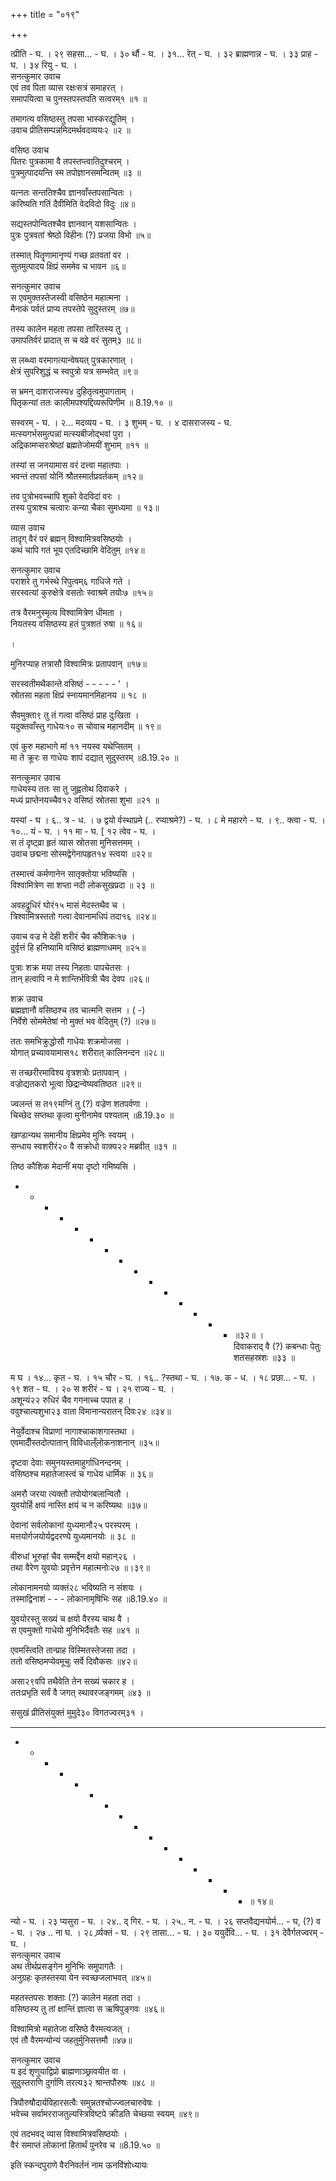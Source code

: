 +++
title = "०१९"

+++

त्प्रीति - घ. । २९ सहसा... - घ. । ३० र्थौ - घ. । ३१... रेत् - घ. । ३२ ब्राह्मणान्न - घ. । ३३ प्राह - घ. । ३४ रियु - घ. ।  
सनत्कुमार उवाच  
एवं तव पिता व्यास रक्षःसत्रं समाहरत् ।  
समापयित्वा च पुनस्तपस्तपति सत्वरम्१ ॥१ ॥

तमागत्य वसिष्ठस्तु तपसा भास्करद्युतिम् ।  
उवाच प्रीतिसम्पन्नमिदमर्थवदव्ययः२ ॥२ ॥

वसिष्ठ उवाच  
पितरः पुत्रकामा वै तपस्तप्त्वातिदुश्चरम् ।  
पुत्रमुत्पादयन्ति स्म तपोज्ञानसमन्वितम् ॥३ ॥

यत्नतः सन्ततिश्चैव ज्ञानवाँस्तपसान्वितः ।  
करिष्यति गतिं दैवीमिति वेदविदो विदुः ॥४॥

सद्यस्तपोन्वितश्चैव ज्ञानवान् यशसान्वितः ।  
पुत्रः पुत्रवतां श्रेष्ठो विहीनः (?) प्रजया विभो ॥५॥

तस्मात् पितॄणामानृण्यं गच्छ व्रतवतां वर ।  
सुतमुत्पादय क्षिप्रं सममेव च भावन ॥६॥

सनत्कुमार उवाच  
स एवमुक्तस्तेजस्वी वसिष्ठेन महात्मना ।  
मैनाकं पर्वतं प्राप्य तपस्तेपे सुदुस्तरम् ॥७॥

तस्य कालेन महता तपसा तारितस्य तु ।  
उमापतिर्वरं प्रादात् स च वव्रे वरं सुतम्३ ॥८॥

स लब्ध्वा वरमागत्यान्वेषयत् पुत्रकारणात् ।  
क्षेत्रं सुपरिशुद्धं च स्वपुत्रो यत्र सम्भवेत् ॥९॥

स भ्रमन् दाशराजस्य४ दुहितृत्वमुपागताम् ।  
पितृकन्यां ततः कालीमपश्यद्दिव्यरूपिणीम ॥ 8.19.१० ॥

सस्वरम् - घ. । २... मदव्यय - घ. । ३ शुभम् - घ. । ४ दासराजस्य - घ.  
मत्स्यगर्भसमुत्पन्नां मत्स्यबीजोद्भवां पुरा ।  
अद्रिकामप्सरःश्रेष्ठां ब्रह्मतेजोमयीं शुभाम् ॥११ ॥

तस्यां स जनयामास वरं दत्त्वा महातपाः ।  
भवन्तं तपसां योनिं श्रौतस्मार्तप्रवर्तकम् ॥१२॥

तव पुत्रोभवच्चापि शुको वेदविदां वरः ।  
तस्य पुत्राश्च चत्वारः कन्या चैका सुमध्यमा ॥ १३॥

व्यास उवाच  
तादृग् वैरं परं ब्रह्मन् विश्वामित्रवसिष्ठयोः ।  
कथं चापि गतं भूय एतदिच्छामि वेदितुम् ॥१४॥

सनत्कुमार उवाच  
पराशरे तु गर्भस्थे रिपुत्वम्६ गाधिजे गते ।  
सरस्वत्यां कुरुक्षेत्रे वसतोः स्वाश्रमे तयोः७ ॥१५॥

तत्र वैरमनुस्मृत्य विश्वामित्रेण धीमता ।  
नियतस्य वसिष्ठस्य हतं पुत्रशतं रुषा ॥ १६॥

।  

मुनिरप्याह तत्रासौ विश्वामित्रः प्रतापवान् ॥१७॥

सरस्वतीमथैकान्ते वसिष्ठं - - - - - ' ।  
स्रोतसा महता क्षिप्रं स्नायमानमिहानय ॥ १८ ॥

सैवमुक्ता९ तु तं गत्वा वसिष्ठं प्राह दुःखिता ।  
यदुक्तवाँस्तु गाधेयः१० स चोवाच महानदीम् ॥ १९॥

एवं कुरु महाभागे मां ११ नयस्व यथेप्सितम् ।  
मा ते क्रूरः स गाधेयः शापं दद्यात् सुदुस्तरम् ॥8.19.२० ॥

सनत्कुमार उवाच  
गाधेयस्य ततः सा तु जुह्वतोथ दिवाकरे ।  
मध्यं प्राप्तेनयच्चैव१२ वसिष्ठं स्रोतसा शुभा ॥२१ ॥

यस्यां - घ । ६.. त्र - ध. । ७ द्वयो र्वस्थाप्रमे (.. रप्याश्रमे?) - घ. । ८ मे महारगे - घ. । ९.. क्त्वा - घ. । १०... यं - घ. । ११ मा - घ. [ १२ त्वेव - घ. ।  
स तं दृष्ट्व्रा हृतं व्यास स्रोतसा मुनिसत्तमम् ।  
उवाच छद्मना सोस्मद्वेगेनापहृत१४ स्त्वया ॥२२॥

तस्मात्त्वं कर्मणानेन सातृक्तोया भविष्यसि ।  
विश्वामित्रेण सा शप्ता नदी लोकसुखप्रदा ॥ २३ ॥

अवहद्रुधिरं घोरं१५ मासं मेदस्तथैव च ।  
त्रिश्वामित्रस्ततो गत्वा देवानामधिपं तदा१६ ॥२४॥

उवाच वज्र मे देही शरीरं चैव कौशिकः१७ ।  
दुर्वृत्तं हि हनिष्यामि वसिष्ठं ब्राह्मणाधमम् ॥२५॥

पुत्राः शक्र मया तस्य निहताः पापचेतसः ।  
तान् हत्वापि न मे शान्तिर्भवित्री चैव देवप ॥२६॥

शक्र उवाच  
ब्रह्मज्ञानौ वसिष्ठश्च तव चात्मनि सत्तम । ( -)  
निर्वेशे सोममेतेषां नो मुक्तं भव वेदितुम् (?) ॥२७॥

ततः समभिक्रुद्धोसौ गाधेयः शक्रमोजसा ।  
योगात् प्रच्यावयामास१८ शरीरात् कालिनन्दन ॥२८॥

स तच्छरीरमाविश्य वृत्रशत्रोः प्रतापवान् ।  
वज्रोद्यतकरो भूत्वा छिद्रान्वेष्यवतिष्ठत ॥२९॥

ज्वलन्तं स त१९मग्निं तु (?) वज्रेण शतपर्वणा ।  
चिच्छेद सप्तथा कृत्वा मुनीनामेव पश्यताम् ॥8.19.३० ॥

खण्डान्यथ समानीय क्षिप्रमेव मुनिः स्वयम् ।  
सन्धाय स्वशरीरं२० वै सक्रोधो वाक्य२२ मब्रवीत् ॥३१ ॥

तिष्ठ कौशिक मेदानीं मया दृष्टो गमिष्यसि ।  
- - - - - - - - - - - - - - - ॥३२॥ ।  
दिवाकराद् वै (?) कबन्धाः पेतुः शतसहस्रशः ॥३३ ॥

म घ । १४... कृत - घ. । १५ चौर - घ. । १६.. ?स्तथा - घ. । १७. क - ध. । १८ प्रछा... - घ. । १९ शत - घ. । २० स शरीरं - घ । २१ राज्य - घ. ।  
अशून्यं२२ रुधिरं चैव गगनाच्च पपात ह ।  
ववुश्चात्यशुभा२३ वाता विमानान्यरातन् दिवः२४ ॥३४॥

नेयुर्वेदाश्च विप्राणां नागाश्चाकाशगास्तथा ।  
एवमादीँस्तदोत्पातान् विविधाल्ँलोकनाशनान् ॥३५॥

दृष्टवा देवाः समुनयस्तमाहुर्गाधिनन्दनम् ।  
वसिष्ठश्च महातेजास्त्वं च गाधेय धार्मिक ॥ ३६॥

अमरौ जरया त्यक्तौ तपोयोगबलान्वितौ ।  
युवयोर्हि क्षयं नास्ति क्षयं च न करिष्यथः ॥३७॥

देवानां सर्वलोकानां युध्यमानौ२५ परस्परम् ।  
मत्तयोर्गजयोर्यद्वदरण्ये युध्यमानयोः ॥ ३८ ॥

वीरुधां भूरुहां चैव सम्मर्द्देन क्षयो महान्२६ ।  
तथा वैरेण युवयोः प्रवृत्तेन महात्मनोः२७ ॥।३९॥

लोकानामनयो व्यक्तं२८ भविष्यति न संशयः ।  
तस्माद्विनाशं - - - लोकानामृषिभिः सह ॥8.19.४० ॥

युवयोरस्तु सख्यं च क्षयो वैरस्य चाथ वै ।  
स एवमुक्तो गाधेयो मुनिभिर्दैवतैः सह ॥४१ ॥

एवमस्त्विति तान्प्राह विस्मितस्तेजसा तदा ।  
ततो वसिष्ठमप्येवमूचुः सर्वे दिवौकसः ॥४२॥

असा२९वपि तथैवेति तेन सख्यं चकार ह ।  
ततःप्रभृति सर्वं वै जगत् स्थावरजङ्गमम् ॥४३ ॥

ससुखं प्रीतिसंयुक्तं मुमुदे३० विगतज्वरम्३१ ।  
- - - - - - - - - - - - - - - -  
- - - - - - - - - - - - - - - - ॥ १४॥

न्यो - घ. । २३ प्यसुरा - घ. । २४.. द् गिर. - घ. । २५.. न. - घ. । २६ सप्तवैद्यनयोर्म... - घ, (?) व - घ. । २७ .. ना घ. । २८ र्व्र्यक्तं - घ. । २९ तासा... - घ. । ३० ययुर्देवि... - घ. । ३१ देवैर्गतज्वरम् - घ. ।  
सनत्कुमार उवाच  
अथ तीर्थप्रसङ्गेन मुनिभिः समुपागतैः ।  
अनुग्रहः कृतस्तस्या येन स्वच्छजलाभवत् ॥४५॥

महतस्तपसः शक्ताः (?) कालेन महता तदा ।  
वसिष्ठस्य तु तां क्षान्तिं ज्ञात्वा स ऋषिपुङ्गवः ॥४६॥

विश्वामित्रो महातेजा वसिष्ठे वैरमत्यजत् ।  
एवं तौ वैरमन्योन्यं जहतुर्मुनिसत्तमौ ॥४७॥

सनत्कुमार उवाच  
य इदं शृणुयाद्विप्रो ब्राह्मणाञ्छ्रावयीत वा ।  
सुदुस्तराणि दुर्गाणि तरत्य३२ श्रान्तपौरुषः ॥४८ ॥

त्रिपौरुषौदार्यविहारसत्वैः समुन्नतश्चोज्ज्वलचारुवेषः ।  
भवेच्च सर्वामरराजतुल्यस्त्रिविष्टपे क्रीडति चेच्छया स्वयम् ॥४९॥

एवं तदभवद् व्यास विश्वामित्रवसिष्ठयोः ।  
वैरं समाप्तं लोकानां हितार्थं पुनरेव च ॥8.19.५० ॥

इति स्कन्दपुराणे वैरनिवर्तनं नाम ऊनविंशोध्यायः   
